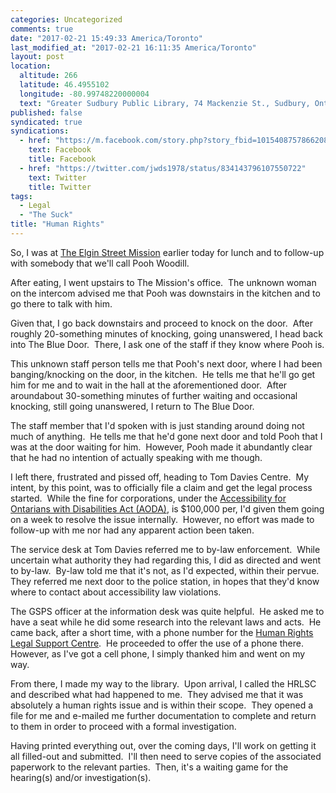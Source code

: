 ```yaml
---
categories: Uncategorized
comments: true
date: "2017-02-21 15:49:33 America/Toronto"
last_modified_at: "2017-02-21 16:11:35 America/Toronto"
layout: post
location:
  altitude: 266
  latitude: 46.4955102
  longitude: -80.99748220000004
  text: "Greater Sudbury Public Library, 74 Mackenzie St., Sudbury, Ontario, P3C 4X8, Canada"
published: false
syndicated: true
syndications:
  - href: "https://m.facebook.com/story.php?story_fbid=10154087578662084&id=719142083"
    text: Facebook
    title: Facebook
  - href: "https://twitter.com/jwds1978/status/834143796107550722"
    text: Twitter
    title: Twitter
tags:
  - Legal
  - "The Suck"
title: "Human Rights"
---
```


So, I was at <a href="http://www.themission.ca" target="_blank" title="The Elgin Street Mission">The Elgin Street Mission</a> earlier today for lunch and to
follow-up with somebody that we'll call Pooh Woodill.

After eating, I went upstairs to The Mission's office.&nbsp; The unknown woman on the intercom advised me that Pooh was downstairs in the kitchen and to go
there to talk with him.

Given that, I go back downstairs and proceed to knock on the door.&nbsp; After roughly 20-something minutes of knocking, going unanswered, I head back into
The Blue Door.&nbsp; There, I ask one of the staff if they know where Pooh is.

This unknown staff person tells me that Pooh's next door, where I had been banging/knocking on the door, in the kitchen.&nbsp; He tells me that he'll go get
him for me and to wait in the hall at the aforementioned door.&nbsp; After aroundabout 30-something minutes of further waiting and occasional knocking,
still going unanswered, I return to The Blue Door.

The staff member that I'd spoken with is just standing around doing not much of anything.&nbsp; He tells me that he'd gone next door and told Pooh that I
was at the door waiting for him.&nbsp; However, Pooh made it abundantly clear that he had no intention of actually speaking with me though.

I left there, frustrated and pissed off, heading to Tom Davies Centre.&nbsp; My intent, by this point, was to officially file a claim and get the legal
process started.&nbsp; While the fine for corporations, under the
<a href="https://www.ontario.ca/page/accessibility-laws" target="_blank" title="Ontario :: Accessibility Laws">Accessibility for Ontarians with Disabilities Act (AODA)</a>,
is $100,000 per, I'd given them going on a week to resolve the issue internally.&nbsp; However, no effort was made to follow-up with me nor had any apparent
action been taken.

The service desk at Tom Davies referred me to by-law enforcement.&nbsp; While uncertain what authority they had regarding this, I did as directed and went
to by-law.&nbsp; By-law told me that it's not, as I'd expected, within their pervue.&nbsp; They referred me next door to the police station, in hopes that
they'd know where to contact about accessibility law violations.

The GSPS officer at the information desk was quite helpful.&nbsp; He asked me to have a seat while he did some research into the relevant laws and
acts.&nbsp; He came back, after a short time, with a phone number for the
<a href="http://www.hrlsc.on.ca" target="_blank" title="Human Rights Legal Support Centre">Human Rights Legal Support Centre</a>.&nbsp; He proceeded to
offer the use of a phone there.&nbsp; However, as I've got a cell phone, I simply thanked him and went on my way.

From there, I made my way to the library.&nbsp; Upon arrival, I called the HRLSC and described what had happened to me.&nbsp; They advised me that it was
absolutely a human rights issue and is within their scope.&nbsp; They opened a file for me and e-mailed me further documentation to complete and return to
them in order to proceed with a formal investigation.

Having printed everything out, over the coming days, I'll work on getting it all filled-out and submitted.&nbsp; I'll then need to serve copies of the
associated paperwork to the relevant parties.&nbsp; Then, it's a waiting game for the hearing(s) and/or investigation(s).
